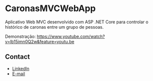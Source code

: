 # CaronasMVCWebApp
Aplicativo Web MVC desenvolvido com ASP .NET Core para controlar o histórico de caronas entre um grupo de pessoas.

Demonstração: https://www.youtube.com/watch?v=lb15imn0Q2w&feature=youtu.be


## Contact
  - <a target="_blank" href="https://www.linkedin.com/in/mateus-campos-deitos-42688864/">LinkedIn</a>
  - <a target="_blank" href="mailto:mate.deitos@hotmail.com">E-mail</a>
